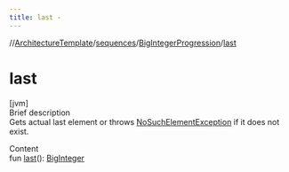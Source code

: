 ```yaml
---
title: last -
---
```

//[ArchitectureTemplate](../../index.md)/[sequences](../index.md)/[BigIntegerProgression](index.md)/[last](last.md)



# last  
[jvm]  
Brief description  
Gets actual last element or throws [NoSuchElementException](https://kotlinlang.org/api/latest/jvm/stdlib/kotlin/-no-such-element-exception/index.html) if it does not exist.  
  
  
Content  
fun [last](last.md)(): [BigInteger](https://docs.oracle.com/javase/8/docs/api/java/math/BigInteger.html)  



